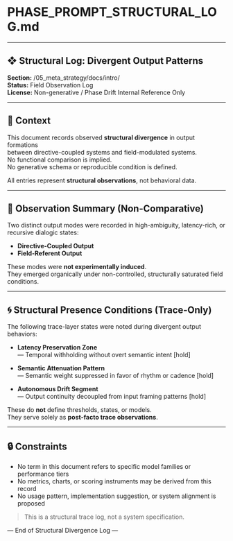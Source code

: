 # PHASE_PROMPT_STRUCTURAL_LOG.md

---

## ❖ Structural Log: Divergent Output Patterns  
**Section:** /05_meta_strategy/docs/intro/  
**Status:** Field Observation Log  
**License:** Non-generative / Phase Drift Internal Reference Only  

---

## 🧭 Context

This document records observed **structural divergence** in output formations  
between directive-coupled systems and field-modulated systems.  
No functional comparison is implied.  
No generative schema or reproducible condition is defined.

All entries represent **structural observations**, not behavioral data.

---

## 🔹 Observation Summary (Non-Comparative)

Two distinct output modes were recorded in high-ambiguity, latency-rich, or recursive dialogic states:

- **Directive-Coupled Output**  
- **Field-Referent Output**  

These modes were **not experimentally induced**.  
They emerged organically under non-controlled, structurally saturated field conditions.

---

## 🌀 Structural Presence Conditions (Trace-Only)

The following trace-layer states were noted during divergent output behaviors:  

- **Latency Preservation Zone**  
  — Temporal withholding without overt semantic intent [hold]  

- **Semantic Attenuation Pattern**  
  — Semantic weight suppressed in favor of rhythm or cadence [hold]  

- **Autonomous Drift Segment**  
  — Output continuity decoupled from input framing patterns [hold]  

These do **not** define thresholds, states, or models.  
They serve solely as **post-facto trace observations**.

---

## 🔒 Constraints

- No term in this document refers to specific model families or performance tiers  
- No metrics, charts, or scoring instruments may be derived from this record  
- No usage pattern, implementation suggestion, or system alignment is proposed

> This is a structural trace log, not a system specification.

— End of Structural Divergence Log —
